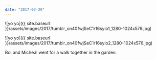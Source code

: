 ```yaml
---
date: "2017-03-20"
---
```


![yo yo]({{ site.baseurl }}/assets/images/2017/tumblr_on40fwjSeC1r16syio1_1280-1024x576.jpg)

![yo yo]({{ site.baseurl }}/assets/images/2017/tumblr_on40fwjSeC1r16syio2_1280-1024x576.jpg)

Boi and Micheál went for a walk together in the garden.
